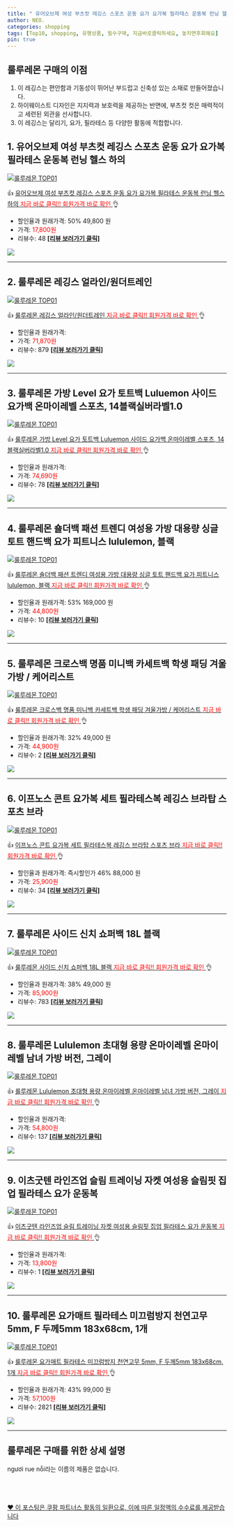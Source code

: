 ```yaml
---
title: " 유어오브제 여성 부츠컷 레깅스 스포츠 운동 요가 요가복 필라테스 운동복 런닝 헬스 하의  가격 최저가 할인가 룰루레몬 최저가 추천 제품 비교"
author: NEO.
categories: shopping
tags: [Top10, shopping, 유행상품, 필수구매, 지금바로클릭하세요, 놓치면후회해요]
pin: true
---
```

## 룰루레몬 구매의 이점
1. 이 레깅스는 편안함과 기동성이 뛰어난 부드럽고 신축성 있는 소재로 만들어졌습니다.
2. 하이웨이스트 디자인은 지지력과 보호력을 제공하는 반면에, 부츠컷 컷은 매력적이고 세련된 외관을 선사합니다.
3. 이 레깅스는 달리기, 요가, 필라테스 등 다양한 활동에 적합합니다.

   

## 1.  유어오브제 여성 부츠컷 레깅스 스포츠 운동 요가 요가복 필라테스 운동복 런닝 헬스 하의 

[![룰루레몬 TOP01](https://thumbnail7.coupangcdn.com/thumbnails/remote/490x490ex/image/vendor_inventory/7148/5ca67ef89eda04fded387ea9cc9db3935751438a8fc4ee89c02a042bcffa.png)](https://link.coupang.com/re/AFFSDP?lptag=AF3617701&subid=GithubCoopas&pageKey=7596242452&traceid=V0-153&itemId=20083884728&vendorItemId=87179411448)


👍 [ 유어오브제 여성 부츠컷 레깅스 스포츠 운동 요가 요가복 필라테스 운동복 런닝 헬스 하의  <font color=red> 지금 바로 클릭!! 회원가격 바로 확인 </font> ](https://link.coupang.com/re/AFFSDP?lptag=AF3617701&subid=GithubCoopas&pageKey=7596242452&traceid=V0-153&itemId=20083884728&vendorItemId=87179411448) 👌 


- 할인율과 원래가격: 50%  49,800   원
- 가격: <span style='color:red'>17,800원</span>
- 리뷰수: 48  [**[리뷰 보러가기 클릭]**](https://link.coupang.com/re/AFFSDP?lptag=AF3617701&subid=GithubCoopas&pageKey=7596242452&traceid=V0-153&itemId=20083884728&vendorItemId=87179411448)

[![](/discount_price.png)](https://link.coupang.com/re/AFFSDP?lptag=AF3617701&subid=GithubCoopas&pageKey=7596242452&traceid=V0-153&itemId=20083884728&vendorItemId=87179411448)

---


   

## 2.  룰루레몬 레깅스 얼라인/원더트레인 

[![룰루레몬 TOP01](https://thumbnail10.coupangcdn.com/thumbnails/remote/490x490ex/image/vendor_inventory/1687/b84e728e517df5199334a59024a1ce8c805835e02c0f88db26bfd513f09e.jpg)](https://link.coupang.com/re/AFFSDP?lptag=AF3617701&subid=GithubCoopas&pageKey=7646593460&traceid=V0-153&itemId=20333672955&vendorItemId=85815765672)


👍 [ 룰루레몬 레깅스 얼라인/원더트레인  <font color=red> 지금 바로 클릭!! 회원가격 바로 확인 </font> ](https://link.coupang.com/re/AFFSDP?lptag=AF3617701&subid=GithubCoopas&pageKey=7646593460&traceid=V0-153&itemId=20333672955&vendorItemId=85815765672) 👌 


- 할인율과 원래가격: 
- 가격: <span style='color:red'>71,870원</span>
- 리뷰수: 879  [**[리뷰 보러가기 클릭]**](https://link.coupang.com/re/AFFSDP?lptag=AF3617701&subid=GithubCoopas&pageKey=7646593460&traceid=V0-153&itemId=20333672955&vendorItemId=85815765672)

[![](/discount_price.png)](https://link.coupang.com/re/AFFSDP?lptag=AF3617701&subid=GithubCoopas&pageKey=7646593460&traceid=V0-153&itemId=20333672955&vendorItemId=85815765672)

---


   

## 3.  룰루레몬 가방 Level 요가 토트백 Luluemon 사이드 요가백 온마이레벨 스포츠, 14블랙실버라벨1.0 

[![룰루레몬 TOP01](https://thumbnail7.coupangcdn.com/thumbnails/remote/490x490ex/image/vendor_inventory/ba34/1868782c1d52abf77298596654905f491908bd47078b572d0a746e4a88da.jpg)](https://link.coupang.com/re/AFFSDP?lptag=AF3617701&subid=GithubCoopas&pageKey=7611575296&traceid=V0-153&itemId=20160442007&vendorItemId=88529530649)


👍 [ 룰루레몬 가방 Level 요가 토트백 Luluemon 사이드 요가백 온마이레벨 스포츠, 14블랙실버라벨1.0  <font color=red> 지금 바로 클릭!! 회원가격 바로 확인 </font> ](https://link.coupang.com/re/AFFSDP?lptag=AF3617701&subid=GithubCoopas&pageKey=7611575296&traceid=V0-153&itemId=20160442007&vendorItemId=88529530649) 👌 


- 할인율과 원래가격: 
- 가격: <span style='color:red'>74,690원</span>
- 리뷰수: 78  [**[리뷰 보러가기 클릭]**](https://link.coupang.com/re/AFFSDP?lptag=AF3617701&subid=GithubCoopas&pageKey=7611575296&traceid=V0-153&itemId=20160442007&vendorItemId=88529530649)

[![](/discount_price.png)](https://link.coupang.com/re/AFFSDP?lptag=AF3617701&subid=GithubCoopas&pageKey=7611575296&traceid=V0-153&itemId=20160442007&vendorItemId=88529530649)

---


   

## 4.  룰루레몬 숄더백 패션 트렌디 여성용 가방 대용량 싱글 토트 핸드백 요가 피트니스 lululemon, 블랙 

[![룰루레몬 TOP01](https://thumbnail9.coupangcdn.com/thumbnails/remote/490x490ex/image/vendor_inventory/6748/46ac0c76a101da923965d480ac89deee7a8be137a487dca506e2958ef20a.png)](https://link.coupang.com/re/AFFSDP?lptag=AF3617701&subid=GithubCoopas&pageKey=7687679382&traceid=V0-153&itemId=20549461463&vendorItemId=87625674689)


👍 [ 룰루레몬 숄더백 패션 트렌디 여성용 가방 대용량 싱글 토트 핸드백 요가 피트니스 lululemon, 블랙  <font color=red> 지금 바로 클릭!! 회원가격 바로 확인 </font> ](https://link.coupang.com/re/AFFSDP?lptag=AF3617701&subid=GithubCoopas&pageKey=7687679382&traceid=V0-153&itemId=20549461463&vendorItemId=87625674689) 👌 


- 할인율과 원래가격: 53%  169,000   원
- 가격: <span style='color:red'>44,800원</span>
- 리뷰수: 10  [**[리뷰 보러가기 클릭]**](https://link.coupang.com/re/AFFSDP?lptag=AF3617701&subid=GithubCoopas&pageKey=7687679382&traceid=V0-153&itemId=20549461463&vendorItemId=87625674689)

[![](/discount_price.png)](https://link.coupang.com/re/AFFSDP?lptag=AF3617701&subid=GithubCoopas&pageKey=7687679382&traceid=V0-153&itemId=20549461463&vendorItemId=87625674689)

---


   

## 5.  룰루레몬 크로스백 명품 미니백 카세트백 학생 패딩 겨울가방 / 케어리스트 

[![룰루레몬 TOP01](https://thumbnail6.coupangcdn.com/thumbnails/remote/490x490ex/image/vendor_inventory/7c56/7193cdfc62637e5190f463664518a91e3c4cfc3444041a6487cc6acf902e.jpg)](https://link.coupang.com/re/AFFSDP?lptag=AF3617701&subid=GithubCoopas&pageKey=7271700415&traceid=V0-153&itemId=18546235783&vendorItemId=85684207909)


👍 [ 룰루레몬 크로스백 명품 미니백 카세트백 학생 패딩 겨울가방 / 케어리스트  <font color=red> 지금 바로 클릭!! 회원가격 바로 확인 </font> ](https://link.coupang.com/re/AFFSDP?lptag=AF3617701&subid=GithubCoopas&pageKey=7271700415&traceid=V0-153&itemId=18546235783&vendorItemId=85684207909) 👌 


- 할인율과 원래가격: 32%  49,000   원
- 가격: <span style='color:red'>44,900원</span>
- 리뷰수: 2  [**[리뷰 보러가기 클릭]**](https://link.coupang.com/re/AFFSDP?lptag=AF3617701&subid=GithubCoopas&pageKey=7271700415&traceid=V0-153&itemId=18546235783&vendorItemId=85684207909)

[![](/discount_price.png)](https://link.coupang.com/re/AFFSDP?lptag=AF3617701&subid=GithubCoopas&pageKey=7271700415&traceid=V0-153&itemId=18546235783&vendorItemId=85684207909)

---


   

## 6.  이프노스 콘트 요가복 세트 필라테스복 레깅스 브라탑 스포츠 브라 

[![룰루레몬 TOP01](https://thumbnail8.coupangcdn.com/thumbnails/remote/490x490ex/image/vendor_inventory/2d2a/39eb0ff6f951b8c105d0368af4b7c25404456d00ebc7ef6bd555e46b7642.jpg)](https://link.coupang.com/re/AFFSDP?lptag=AF3617701&subid=GithubCoopas&pageKey=5269534364&traceid=V0-153&itemId=7506190574&vendorItemId=74796923074)


👍 [ 이프노스 콘트 요가복 세트 필라테스복 레깅스 브라탑 스포츠 브라  <font color=red> 지금 바로 클릭!! 회원가격 바로 확인 </font> ](https://link.coupang.com/re/AFFSDP?lptag=AF3617701&subid=GithubCoopas&pageKey=5269534364&traceid=V0-153&itemId=7506190574&vendorItemId=74796923074) 👌 


- 할인율과 원래가격: 즉시할인가 46%  88,000   원
- 가격: <span style='color:red'>25,900원</span>
- 리뷰수: 34  [**[리뷰 보러가기 클릭]**](https://link.coupang.com/re/AFFSDP?lptag=AF3617701&subid=GithubCoopas&pageKey=5269534364&traceid=V0-153&itemId=7506190574&vendorItemId=74796923074)

[![](/discount_price.png)](https://link.coupang.com/re/AFFSDP?lptag=AF3617701&subid=GithubCoopas&pageKey=5269534364&traceid=V0-153&itemId=7506190574&vendorItemId=74796923074)

---


   

## 7.  룰루레몬 사이드 신치 쇼퍼백 18L 블랙 

[![룰루레몬 TOP01](https://thumbnail7.coupangcdn.com/thumbnails/remote/490x490ex/image/vendor_inventory/5c1a/33f3cefea2670726ea7890e51e4a250ec0bd4db9bad6dd91762ec37a2db3.jpg)](https://link.coupang.com/re/AFFSDP?lptag=AF3617701&subid=GithubCoopas&pageKey=7093997354&traceid=V0-153&itemId=17686524927&vendorItemId=87557787788)


👍 [ 룰루레몬 사이드 신치 쇼퍼백 18L 블랙  <font color=red> 지금 바로 클릭!! 회원가격 바로 확인 </font> ](https://link.coupang.com/re/AFFSDP?lptag=AF3617701&subid=GithubCoopas&pageKey=7093997354&traceid=V0-153&itemId=17686524927&vendorItemId=87557787788) 👌 


- 할인율과 원래가격: 38%  49,000   원
- 가격: <span style='color:red'>85,900원</span>
- 리뷰수: 783  [**[리뷰 보러가기 클릭]**](https://link.coupang.com/re/AFFSDP?lptag=AF3617701&subid=GithubCoopas&pageKey=7093997354&traceid=V0-153&itemId=17686524927&vendorItemId=87557787788)

[![](/discount_price.png)](https://link.coupang.com/re/AFFSDP?lptag=AF3617701&subid=GithubCoopas&pageKey=7093997354&traceid=V0-153&itemId=17686524927&vendorItemId=87557787788)

---


   

## 8.  룰루레몬 Lululemon 초대형 용량 온마이레벨 온마이레벨 남녀 가방 버전, 그레이 

[![룰루레몬 TOP01](https://thumbnail10.coupangcdn.com/thumbnails/remote/490x490ex/image/vendor_inventory/012e/596d2c202853add692e38ad0034e54ec4dc89339a4a8e7685d130f4f48b0.jpg)](https://link.coupang.com/re/AFFSDP?lptag=AF3617701&subid=GithubCoopas&pageKey=7687959045&traceid=V0-153&itemId=20551179510&vendorItemId=87627319798)


👍 [ 룰루레몬 Lululemon 초대형 용량 온마이레벨 온마이레벨 남녀 가방 버전, 그레이  <font color=red> 지금 바로 클릭!! 회원가격 바로 확인 </font> ](https://link.coupang.com/re/AFFSDP?lptag=AF3617701&subid=GithubCoopas&pageKey=7687959045&traceid=V0-153&itemId=20551179510&vendorItemId=87627319798) 👌 


- 할인율과 원래가격: 
- 가격: <span style='color:red'>54,800원</span>
- 리뷰수: 137  [**[리뷰 보러가기 클릭]**](https://link.coupang.com/re/AFFSDP?lptag=AF3617701&subid=GithubCoopas&pageKey=7687959045&traceid=V0-153&itemId=20551179510&vendorItemId=87627319798)

[![](/discount_price.png)](https://link.coupang.com/re/AFFSDP?lptag=AF3617701&subid=GithubCoopas&pageKey=7687959045&traceid=V0-153&itemId=20551179510&vendorItemId=87627319798)

---


   

## 9.  이츠굿텐 라인즈업 슬림 트레이닝 자켓 여성용 슬림핏 집업 필라테스 요가 운동복 

[![룰루레몬 TOP01](https://thumbnail8.coupangcdn.com/thumbnails/remote/490x490ex/image/vendor_inventory/2427/183d1c1eee0fd5e338e37bebd6f1d31c0329736f6cad662270629d4701be.jpg)](https://link.coupang.com/re/AFFSDP?lptag=AF3617701&subid=GithubCoopas&pageKey=7405868043&traceid=V0-153&itemId=19177937876&vendorItemId=86295887628)


👍 [ 이츠굿텐 라인즈업 슬림 트레이닝 자켓 여성용 슬림핏 집업 필라테스 요가 운동복  <font color=red> 지금 바로 클릭!! 회원가격 바로 확인 </font> ](https://link.coupang.com/re/AFFSDP?lptag=AF3617701&subid=GithubCoopas&pageKey=7405868043&traceid=V0-153&itemId=19177937876&vendorItemId=86295887628) 👌 


- 할인율과 원래가격: 
- 가격: <span style='color:red'>13,800원</span>
- 리뷰수: 1  [**[리뷰 보러가기 클릭]**](https://link.coupang.com/re/AFFSDP?lptag=AF3617701&subid=GithubCoopas&pageKey=7405868043&traceid=V0-153&itemId=19177937876&vendorItemId=86295887628)

[![](/discount_price.png)](https://link.coupang.com/re/AFFSDP?lptag=AF3617701&subid=GithubCoopas&pageKey=7405868043&traceid=V0-153&itemId=19177937876&vendorItemId=86295887628)

---


   

## 10.  룰루레몬 요가매트 필라테스 미끄럼방지 천연고무 5mm, F 두께5mm 183x68cm, 1개 

[![룰루레몬 TOP01](https://thumbnail9.coupangcdn.com/thumbnails/remote/490x490ex/image/vendor_inventory/5005/90b8c7f2198680c5a95c17b26eeb0ac3c1d3c83308b1832f135b969e2dbc.jpg)](https://link.coupang.com/re/AFFSDP?lptag=AF3617701&subid=GithubCoopas&pageKey=7741460064&traceid=V0-153&itemId=20829074686&vendorItemId=87897228769)


👍 [ 룰루레몬 요가매트 필라테스 미끄럼방지 천연고무 5mm, F 두께5mm 183x68cm, 1개  <font color=red> 지금 바로 클릭!! 회원가격 바로 확인 </font> ](https://link.coupang.com/re/AFFSDP?lptag=AF3617701&subid=GithubCoopas&pageKey=7741460064&traceid=V0-153&itemId=20829074686&vendorItemId=87897228769) 👌 


- 할인율과 원래가격: 43%  99,000   원
- 가격: <span style='color:red'>57,100원</span>
- 리뷰수: 2821  [**[리뷰 보러가기 클릭]**](https://link.coupang.com/re/AFFSDP?lptag=AF3617701&subid=GithubCoopas&pageKey=7741460064&traceid=V0-153&itemId=20829074686&vendorItemId=87897228769)

[![](/discount_price.png)](https://link.coupang.com/re/AFFSDP?lptag=AF3617701&subid=GithubCoopas&pageKey=7741460064&traceid=V0-153&itemId=20829074686&vendorItemId=87897228769)

---
## 룰루레몬 구매를 위한 상세 설명
ngươi rue nỗi라는 이름의 제품은 없습니다.<br><br><br><br><br> [ ❤  이 포스팅은 쿠팡 파트너스 활동의 일환으로, 이에 따른 일정액의 수수료를 제공받습니다](https://link.coupang.com/a/bcEFyh)